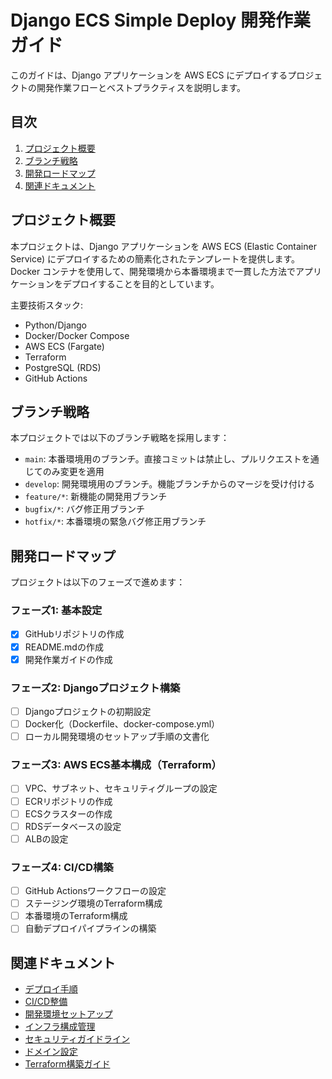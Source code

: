 # Django ECS Simple Deploy 開発作業ガイド

このガイドは、Django アプリケーションを AWS ECS にデプロイするプロジェクトの開発作業フローとベストプラクティスを説明します。

## 目次

1. [プロジェクト概要](#プロジェクト概要)
2. [ブランチ戦略](#ブランチ戦略)
3. [開発ロードマップ](#開発ロードマップ)
4. [関連ドキュメント](#関連ドキュメント)

## プロジェクト概要

本プロジェクトは、Django アプリケーションを AWS ECS (Elastic Container Service) にデプロイするための簡素化されたテンプレートを提供します。Docker コンテナを使用して、開発環境から本番環境まで一貫した方法でアプリケーションをデプロイすることを目的としています。

主要技術スタック:
- Python/Django
- Docker/Docker Compose
- AWS ECS (Fargate)
- Terraform
- PostgreSQL (RDS)
- GitHub Actions

## ブランチ戦略

本プロジェクトでは以下のブランチ戦略を採用します：

- `main`: 本番環境用のブランチ。直接コミットは禁止し、プルリクエストを通じてのみ変更を適用
- `develop`: 開発環境用のブランチ。機能ブランチからのマージを受け付ける
- `feature/*`: 新機能の開発用ブランチ
- `bugfix/*`: バグ修正用ブランチ
- `hotfix/*`: 本番環境の緊急バグ修正用ブランチ

## 開発ロードマップ

プロジェクトは以下のフェーズで進めます：

### フェーズ1: 基本設定

- [x] GitHubリポジトリの作成
- [x] README.mdの作成
- [x] 開発作業ガイドの作成

### フェーズ2: Djangoプロジェクト構築

- [ ] Djangoプロジェクトの初期設定
- [ ] Docker化（Dockerfile、docker-compose.yml）
- [ ] ローカル開発環境のセットアップ手順の文書化

### フェーズ3: AWS ECS基本構成（Terraform）

- [ ] VPC、サブネット、セキュリティグループの設定
- [ ] ECRリポジトリの作成
- [ ] ECSクラスターの作成
- [ ] RDSデータベースの設定
- [ ] ALBの設定

### フェーズ4: CI/CD構築

- [ ] GitHub Actionsワークフローの設定
- [ ] ステージング環境のTerraform構成
- [ ] 本番環境のTerraform構成
- [ ] 自動デプロイパイプラインの構築

## 関連ドキュメント

- [デプロイ手順](デプロイ手順.md)
- [CI/CD整備](CICD整備.md)
- [開発環境セットアップ](開発環境セットアップ.md)
- [インフラ構成管理](インフラ構成管理.md)
- [セキュリティガイドライン](セキュリティガイドライン.md)
- [ドメイン設定](ドメイン設定.md)
- [Terraform構築ガイド](Terraform構築ガイド.md) 